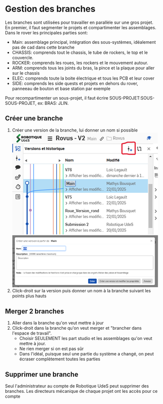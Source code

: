 # Gestion des branches

Les branches sont utilisées pour travailler en parallèle sur une gros projet. En premier, il faut segmenter le projets et compartimenter les assemblages. Dans le rover les principales parties sont:

- Main: assemblage principal, intégration des sous-systèmes, idéalement pas de cad dans cette branche
- CHASSIS: comprends tout le chassis, le tube de rockers, le top et le couvercle.
- ROCKER: comprends les roues, les rockers et le mouvement autour.
- ARM: comprends tous les joints du bras, la pince et la plaque pour aller sur le chassis
- ELEC: comprends toute la boite électrique et tous les PCB et leur cover
- SIDE: comprends les side quests et projets en dehors du rover, panneeau de bouton et base station par exemple

 Pour recompartimenter un sous-projet, il faut écrire SOUS-PROJET:SOUS-SOUS-PROJET, ex: BRAS: JLIN.

## Créer une branche

1. Créer une version de la branche, lui donner un nom si possible
   ![OnShape_CreateVersion](../../attachements/Mechanical/OnShape_CreateVersion.png)![Onshape_VersionName](../../attachements/Mechanical/Onshape_VersionName.png)
2. Click-droit sur la version puis donner un nom à la branche suivant les points plus hauts

## Merger 2 branches

1. Aller dans la branche qu'on veut mettre à jour
2. Click-droit dans la branche qu'on veut merger et "brancher dans l'espace de travail".
   - Choisir SEULEMENT les part studio et les assemblages qu'on veut mettre à jour.
   - Ne rien merger si on est pas sûr
   - Dans l'idéal, puisque seul une partie du système a changé, on peut écraser complètement toutes les parties

## Supprimer une branche

Seul l'administrateur au compte de Robotique UdeS peut supprimer des branches. Les directeurs mécanique de chaque projet ont les accès pour ce compte
